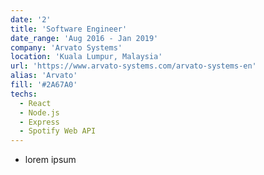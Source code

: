 ```yaml
---
date: '2'
title: 'Software Engineer'
date_range: 'Aug 2016 - Jan 2019'
company: 'Arvato Systems'
location: 'Kuala Lumpur, Malaysia'
url: 'https://www.arvato-systems.com/arvato-systems-en'
alias: 'Arvato'
fill: '#2A67A0'
techs:
  - React
  - Node.js
  - Express
  - Spotify Web API
---
```


- lorem ipsum
